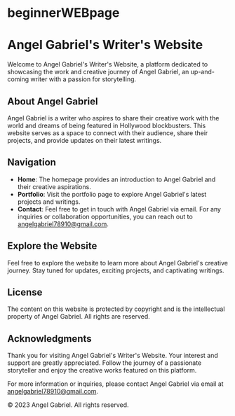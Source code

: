 # beginnerWEBpage

# Angel Gabriel's Writer's Website

Welcome to Angel Gabriel's Writer's Website, a platform dedicated to showcasing the work and creative journey of Angel Gabriel, an up-and-coming writer with a passion for storytelling.

## About Angel Gabriel

Angel Gabriel is a writer who aspires to share their creative work with the world and dreams of being featured in Hollywood blockbusters. This website serves as a space to connect with their audience, share their projects, and provide updates on their latest writings.

## Navigation

- **Home**: The homepage provides an introduction to Angel Gabriel and their creative aspirations.
- **Portfolio**: Visit the portfolio page to explore Angel Gabriel's latest projects and writings.
- **Contact**: Feel free to get in touch with Angel Gabriel via email. For any inquiries or collaboration opportunities, you can reach out to [angelgabriel78910@gmail.com](mailto:angelgabriel78910@gmail.com).

## Explore the Website

Feel free to explore the website to learn more about Angel Gabriel's creative journey. Stay tuned for updates, exciting projects, and captivating writings.

## License

The content on this website is protected by copyright and is the intellectual property of Angel Gabriel. All rights are reserved.

## Acknowledgments

Thank you for visiting Angel Gabriel's Writer's Website. Your interest and support are greatly appreciated. Follow the journey of a passionate storyteller and enjoy the creative works featured on this platform.

For more information or inquiries, please contact Angel Gabriel via email at [angelgabriel78910@gmail.com](mailto:angelgabriel78910@gmail.com).

© 2023 Angel Gabriel. All rights reserved.
